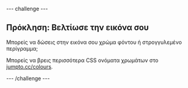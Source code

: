 \--- challenge \---

## Πρόκληση: Βελτίωσε την εικόνα σου

Μπορείς να δώσεις στην εικόνα σου χρώμα φόντου ή στρογγυλεμένο περίγραμμα;

Μπορείς να βρεις περισσότερα CSS ονόματα χρωμάτων στο <a href="http://jumpto.cc/colours" target="_blank"> jumpto.cc/colours</a>.

\--- /challenge \---